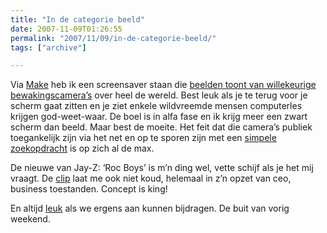 ```yaml
---
title: "In de categorie beeld"
date: 2007-11-09T01:26:55
permalink: "2007/11/09/in-de-categorie-beeld/"
tags: ["archive"]

---
```

Via [Make](http://www.makezine.com/blog/archive/2007/11/surveillancesaver_alpha_0.html?CMP=OTC-0D6B48984890 "http://www.makezine.com/blog/archive/2007/11/surveillancesaver_alpha_0.html?CMP=OTC-0D6B48984890") heb ik een screensaver staan die [beelden toont van willekeurige bewakingscamera’s](http://i.document.m05.de/?p=418 "http://i.document.m05.de/?p=418") over heel de wereld. Best leuk als je te terug voor je scherm gaat zitten en je ziet enkele wildvreemde mensen computerles krijgen god-weet-waar. De boel is in alfa fase en ik krijg meer een zwart scherm dan beeld. Maar best de moeite. Het feit dat die camera’s publiek toegankelijk zijn via het net en op te sporen zijn met een [simpele zoekopdracht](http://www.google.com/search?q=inurl:%22jpg/image.jpg%3Fr%3D%22&hl=nl&start=50&sa=N "http://www.google.com/search?q=inurl:%22jpg/image.jpg%3Fr%3D%22&hl=nl&start=50&sa=N") is op zich al de max.

De nieuwe van Jay-Z: ‘Roc Boys’ is m’n ding wel, vette schijf als je het mij vraagt. De [clip](http://www.discobelle.net/2007/11/06/jay-z-roc-boys/ "http://www.discobelle.net/2007/11/06/jay-z-roc-boys/") laat me ook niet koud, helemaal in z’n opzet van ceo, business toestanden. Concept is king!

En altijd [leuk](http://stuffonwalls.wordpress.com/2007/11/08/een-buffet-voor-de-sterren/ "http://stuffonwalls.wordpress.com/2007/11/08/een-buffet-voor-de-sterren/") als we ergens aan kunnen bijdragen. De buit van vorig weekend.
